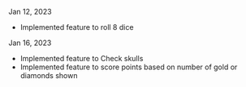 
Jan 12, 2023
 - Implemented feature to roll 8 dice

Jan 16, 2023
 - Implemented feature to Check skulls
 - Implemented feature to score points based on number of gold or diamonds shown

